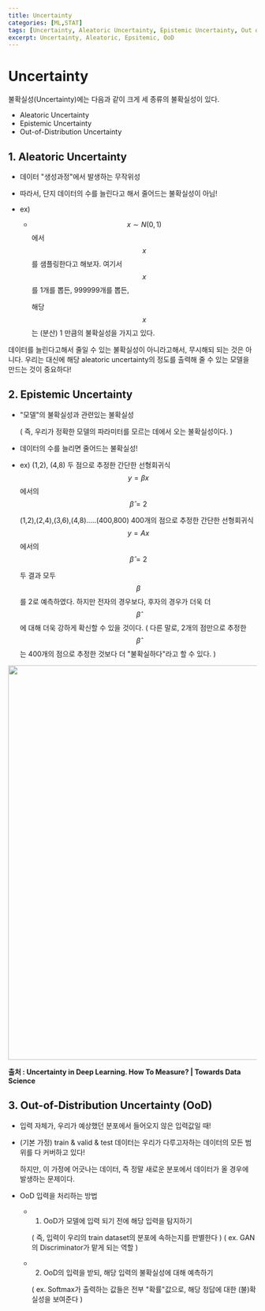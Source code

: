 ```yaml
---
title: Uncertainty
categories: [ML,STAT]
tags: [Uncertainty, Aleatoric Uncertainty, Epistemic Uncertainty, Out of Distribution]
excerpt: Uncertainty, Aleatoric, Epsitemic, OoD
---
```


<script src="https://cdn.mathjax.org/mathjax/latest/MathJax.js?config=TeX-AMS-MML_HTMLorMML" type="text/javascript"></script>

# Uncertainty

불확실성(Uncertainty)에는 다음과 같이 크게 세 종류의 불확실성이 있다.

- Aleatoric Uncertainty
- Epistemic Uncertainty
- Out-of-Distribution Uncertainty



## 1. Aleatoric Uncertainty

- 데이터 "생성과정"에서 발생하는 무작위성

- 따라서, 단지 데이터의 수를 늘린다고 해서 줄어드는 불확실성이 아님!

- ex)

  - $$x \sim N(0,1)$$에서 $$x$$를 샘플링한다고 해보자. 여기서 $$x$$를 1개를 뽑든, 999999개를 뽑든,

    해당 $$x$$는 (분산) 1 만큼의 불확실성을 가지고 있다.



데이터를 늘린다고해서 줄일 수 있는 불확실성이 아니라고해서, 무시해되 되는 것은 아니다. 우리는 대신에 해당 aleatoric uncertainty의 정도를 출력해 줄 수 있는 모델을 만드는 것이 중요하다!



## 2. Epistemic Uncertainty

- "모델"의 불확실성과 관련있는 불확실성

  ( 즉, 우리가 정확한 모델의 파라미터를 모르는 데에서 오는 불확실성이다. )

- 데이터의 수를 늘리면 줄어드는 불확실성!

- ex)
  (1,2), (4,8) 두 점으로 추정한 간단한 선형회귀식 $$y=\beta x$$에서의 $$\hat{\beta}=2$$

  (1,2),(2,4),(3,6),(4,8).....(400,800) 400개의 점으로 추정한 간단한 선형회귀식 $$y=Ax$$에서의 $$\hat {\beta}=2$$

  두 결과 모두 $$\beta$$를  2로 예측하였다. 하지만 전자의 경우보다, 후자의 경우가 더욱 더 $$\hat{\beta}$$에 대해 더욱 강하게 확신할 수 있을 것이다. ( 다른 말로, 2개의 점만으로 추정한 $$\hat{\beta}$$는 400개의 점으로 추정한 것보다 더 "불확실하다"라고 할 수 있다. )



<img src="https://miro.medium.com/max/1400/1*5vj9r-scd3fEKHRXnqqurg.png" width="800" />

**출처 : Uncertainty in Deep Learning. How To Measure? | Towards Data Science**



## 3. Out-of-Distribution Uncertainty (OoD)

- 입력 자체가, 우리가 예상했던 분포에서 들어오지 않은 입력값일 때!

- (기본 가정) train & valid & test 데이터는 우리가 다루고자하는 데이터의 모든 범위를 다 커버하고 있다!

  하지만, 이 가정에 어긋나는 데이터, 즉 정말 새로운 분포에서 데이터가 올 경우에 발생하는 문제이다.

- OoD 입력을 처리하는 방법

  - 1) OoD가 모델에 입력 되기 전에 해당 입력을 탐지하기

    ( 즉, 입력이 우리의 train dataset의 분포에 속하는지를 판별한다 )
    ( ex. GAN의 Discriminator가 맡게 되는 역할 )

  - 2) OoD의 입력을 받되, 해당 입력의 불확실성에 대해 예측하기

    ( ex. Softmax가 출력하는 값들은 전부 "확률"값으로, 해당 정답에 대한 (불)확실성을 보여준다 )